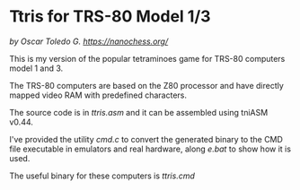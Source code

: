 # Ttris for TRS-80 Model 1/3
*by Oscar Toledo G.*
*https://nanochess.org/*

This is my version of the popular tetraminoes game for TRS-80 computers model 1 and 3.

The TRS-80 computers are based on the Z80 processor and have directly mapped video RAM with predefined characters.

The source code is in _ttris.asm_ and it can be assembled using tniASM v0.44.

I've provided the utility _cmd.c_ to convert the generated binary to the CMD file executable in emulators and real hardware, along _e.bat_ to show how it is used.

The useful binary for these computers is _ttris.cmd_
